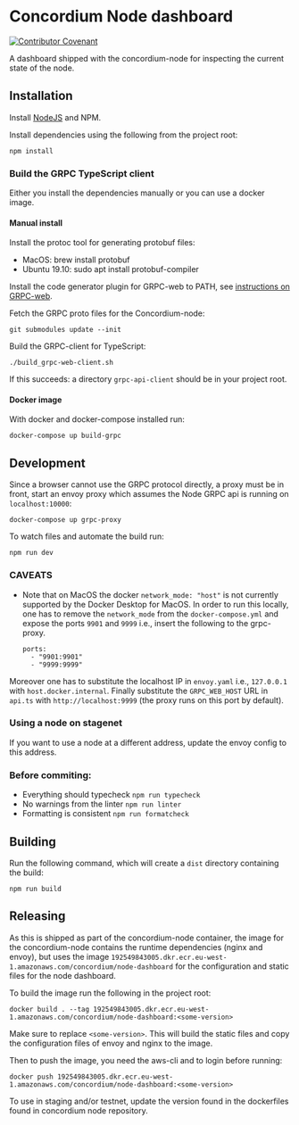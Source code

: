 # Concordium Node dashboard

[![Contributor Covenant](https://img.shields.io/badge/Contributor%20Covenant-2.0-4baaaa.svg)](https://github.com/Concordium/.github/blob/main/.github/CODE_OF_CONDUCT.md)

A dashboard shipped with the concordium-node for inspecting the current state of the node.

## Installation

Install [NodeJS](https://nodejs.org/en/) and NPM.


Install dependencies using the following from the project root:

```
npm install
```

### Build the GRPC TypeScript client

Either you install the dependencies manually or you can use a docker image.

#### Manual install

Install the protoc tool for generating protobuf files:

- MacOS: brew install protobuf
- Ubuntu 19.10: sudo apt install protobuf-compiler

Install the code generator plugin for GRPC-web to PATH, see [instructions on GRPC-web](https://github.com/grpc/grpc-web#code-generator-plugin).


Fetch the GRPC proto files for the Concordium-node:

```
git submodules update --init
```

Build the GRPC-client for TypeScript:

```
./build_grpc-web-client.sh
```
If this succeeds: a directory `grpc-api-client` should be in your project root.

#### Docker image

With docker and docker-compose installed run:

```
docker-compose up build-grpc
```

## Development

Since a browser cannot use the GRPC protocol directly, a proxy must be in front, start an envoy proxy which assumes the Node GRPC api is running on `localhost:10000`:

```
docker-compose up grpc-proxy
```

To watch files and automate the build run:

```
npm run dev
```

### CAVEATS

- Note that on MacOS the docker `network_mode: "host"` is not currently supported by the Docker Desktop for MacOS. 
  In order to run this locally, one has to remove the `network_mode` from the `docker-compose.yml` and expose the ports 
  `9901` and `9999` i.e., insert the following to the grpc-proxy. 
  
  ```
  ports:
    - "9901:9901"
    - "9999:9999"
  ```
 Moreover one has to substitute the localhost IP in `envoy.yaml` i.e., `127.0.0.1`  with `host.docker.internal`.
 Finally substitute the `GRPC_WEB_HOST` URL in `api.ts` with `http://localhost:9999` (the proxy runs on this port by default).

### Using a node on stagenet

If you want to use a node at a different address, update the envoy config to this address.


### Before commiting:

- Everything should typecheck `npm run typecheck`
- No warnings from the linter `npm run linter`
- Formatting is consistent `npm run formatcheck`

## Building

Run the following command, which will create a `dist` directory containing the build:

```
npm run build
```

## Releasing


As this is shipped as part of the concordium-node container, the image for the concordium-node contains the runtime dependencies (nginx and envoy),
but uses the image `192549843005.dkr.ecr.eu-west-1.amazonaws.com/concordium/node-dashboard`
for the configuration and static files for the node dashboard.

To build the image run the following in the project root:
```
docker build . --tag 192549843005.dkr.ecr.eu-west-1.amazonaws.com/concordium/node-dashboard:<some-version>
```
Make sure to replace `<some-version>`.
This will build the static files and copy the configuration files of envoy and nginx to the image.

Then to push the image, you need the aws-cli and to login before running:

```
docker push 192549843005.dkr.ecr.eu-west-1.amazonaws.com/concordium/node-dashboard:<some-version>
```

To use in staging and/or testnet, update the version found in the dockerfiles
found in concordium node repository.
